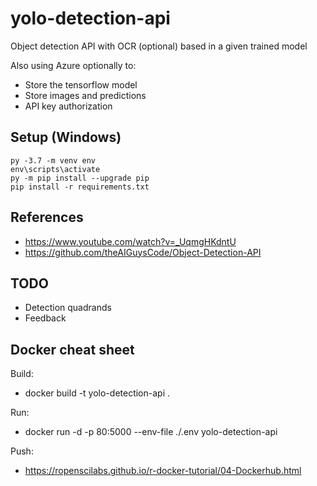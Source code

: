 # yolo-detection-api

Object detection API with OCR (optional) based in a given trained model

Also using Azure optionally to:
 * Store the tensorflow model
 * Store images and predictions
 * API key authorization

## Setup (Windows)

```console
py -3.7 -m venv env
env\scripts\activate
py -m pip install --upgrade pip
pip install -r requirements.txt
```
## References

 * https://www.youtube.com/watch?v=_UqmgHKdntU
 * https://github.com/theAIGuysCode/Object-Detection-API
 
## TODO

 * Detection quadrands
 * Feedback

## Docker cheat sheet

Build:
 * docker build -t yolo-detection-api .

Run:
 * docker run -d -p 80:5000 --env-file ./.env yolo-detection-api

Push:
 * https://ropenscilabs.github.io/r-docker-tutorial/04-Dockerhub.html
 
